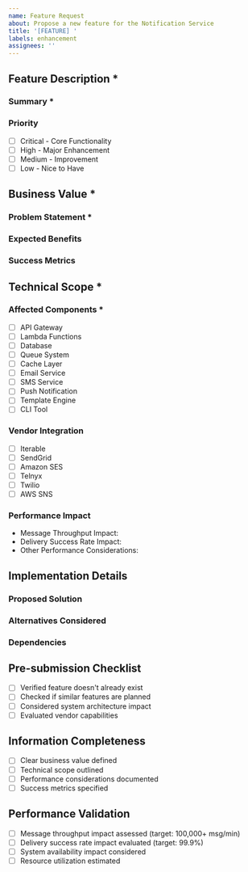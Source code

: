 ```yaml
---
name: Feature Request
about: Propose a new feature for the Notification Service
title: '[FEATURE] '
labels: enhancement
assignees: ''
---
```


<!-- 
Please complete this template to ensure your feature request is properly evaluated.
Fields marked with * are required.
-->

## Feature Description *

### Summary *
<!-- Provide a clear and concise description of the proposed feature -->


### Priority
<!-- Select the appropriate priority level -->
- [ ] Critical - Core Functionality
- [ ] High - Major Enhancement
- [ ] Medium - Improvement
- [ ] Low - Nice to Have

## Business Value *

### Problem Statement *
<!-- Describe the business problem this feature solves -->


### Expected Benefits
<!-- List the expected benefits and outcomes -->


### Success Metrics
<!-- Define how success will be measured -->


## Technical Scope *

### Affected Components *
<!-- Select all components that will be affected by this feature -->
- [ ] API Gateway
- [ ] Lambda Functions
- [ ] Database
- [ ] Queue System
- [ ] Cache Layer
- [ ] Email Service
- [ ] SMS Service
- [ ] Push Notification
- [ ] Template Engine
- [ ] CLI Tool

### Vendor Integration
<!-- Select any vendors that need to be integrated -->
- [ ] Iterable
- [ ] SendGrid
- [ ] Amazon SES
- [ ] Telnyx
- [ ] Twilio
- [ ] AWS SNS

### Performance Impact
<!-- Describe expected impact on system performance metrics -->
- Message Throughput Impact:
- Delivery Success Rate Impact:
- Other Performance Considerations:

## Implementation Details

### Proposed Solution
<!-- If known, describe the technical approach -->


### Alternatives Considered
<!-- List any alternative solutions that were considered -->


### Dependencies
<!-- List any dependencies or prerequisites -->


## Pre-submission Checklist
<!-- Please verify the following before submitting -->
- [ ] Verified feature doesn't already exist
- [ ] Checked if similar features are planned
- [ ] Considered system architecture impact
- [ ] Evaluated vendor capabilities

## Information Completeness
<!-- Ensure all necessary information is provided -->
- [ ] Clear business value defined
- [ ] Technical scope outlined
- [ ] Performance considerations documented
- [ ] Success metrics specified

## Performance Validation
<!-- Confirm performance aspects have been considered -->
- [ ] Message throughput impact assessed (target: 100,000+ msg/min)
- [ ] Delivery success rate impact evaluated (target: 99.9%)
- [ ] System availability impact considered
- [ ] Resource utilization estimated

<!-- 
Note: Feature requests will be evaluated based on:
1. Alignment with system architecture
2. Impact on performance metrics
3. Business value and priority
4. Technical feasibility
-->
